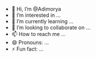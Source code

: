 - 👋 Hi, I’m @Adimorya
- 👀 I’m interested in ...
- 🌱 I’m currently learning ...
- 💞️ I’m looking to collaborate on ...
- 📫 How to reach me ...
- 😄 Pronouns: ...
- ⚡ Fun fact: ...

<!---
Adimorya/Adimorya is a ✨ special ✨ repository because its `README.md` (this file) appears on your GitHub profile.
You can click the Preview link to take a look at your changes.
--->
